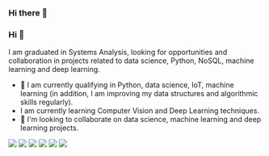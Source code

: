 ### Hi there 👋

### Hi 👋  
I am graduated in Systems Analysis, looking for opportunities and collaboration in projects related to data science, Python, NoSQL, machine learning and deep learning. 
- 🔭 I am currently qualifying in Python, data science, IoT, machine learning (in addition, I am improving my data structures and algorithmic skills regularly).
-    I am currently learning Computer Vision and Deep Learning techniques.
- 🤝 I'm looking to collaborate on data science, machine learning and deep learning projects.

[<img src="https://img.shields.io/badge/twitter-%231DA1F2.svg?&style=for-the-badge&logo=twitter&logoColor=white" />](https://twitter.com/USERNAME) [<img src="https://img.shields.io/badge/medium-%2312100E.svg?&style=for-the-badge&logo=medium&logoColor=white" />](https://medium.com/USERNAME) [<img src="https://img.shields.io/badge/linkedin-%230077B5.svg?&style=for-the-badge&logo=linkedin&logoColor=white" />](https://www.linkedin.com/in/USERNAME/) [<img src = "https://img.shields.io/badge/instagram-%23E4405F.svg?&style=for-the-badge&logo=instagram&logoColor=white">](https://www.instagram.com/USERNAME/) [<img src = "https://img.shields.io/badge/facebook-%231877F2.svg?&style=for-the-badge&logo=facebook&logoColor=white">](https://www.facebook.com/USERNAME) [<img src ="https://img.shields.io/badge/Telegram-2CA5E0?style=for-the-badge&logo=telegram&logoColor=white">](https://www.telegram.me/@isaias)
